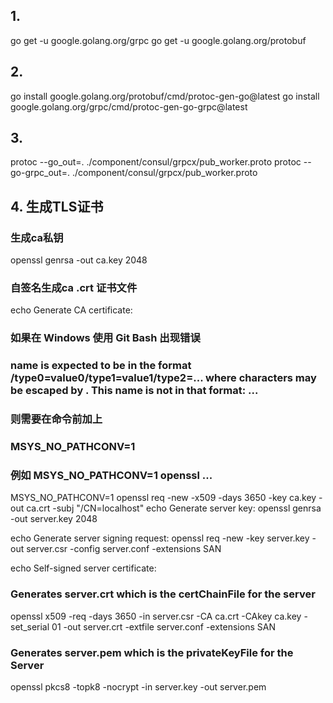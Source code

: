 ## 1.
go get -u google.golang.org/grpc
go get -u google.golang.org/protobuf

## 2.
go install google.golang.org/protobuf/cmd/protoc-gen-go@latest
go install google.golang.org/grpc/cmd/protoc-gen-go-grpc@latest

## 3.
protoc --go_out=. ./component/consul/grpcx/pub_worker.proto
protoc --go-grpc_out=. ./component/consul/grpcx/pub_worker.proto

## 4. 生成TLS证书

### 生成ca私钥
openssl genrsa -out ca.key 2048
### 自签名生成ca .crt 证书文件
echo Generate CA certificate:
### 如果在 Windows 使用 Git Bash 出现错误
### name is expected to be in the format /type0=value0/type1=value1/type2=... where characters may be escaped by \. This name is not in that format: ...
### 则需要在命令前加上
### MSYS_NO_PATHCONV=1
### 例如 MSYS_NO_PATHCONV=1 openssl ...
MSYS_NO_PATHCONV=1 openssl req -new -x509 -days 3650 -key ca.key -out ca.crt -subj "/CN=localhost"
echo Generate server key:
openssl genrsa -out server.key 2048

echo Generate server signing request:
openssl req -new -key server.key -out server.csr -config server.conf -extensions SAN

echo Self-signed server certificate:
### Generates server.crt which is the certChainFile for the server
openssl x509 -req -days 3650 -in server.csr -CA ca.crt -CAkey ca.key -set_serial 01 -out server.crt -extfile server.conf -extensions SAN
### Generates server.pem which is the privateKeyFile for the Server
openssl pkcs8 -topk8 -nocrypt -in server.key -out server.pem